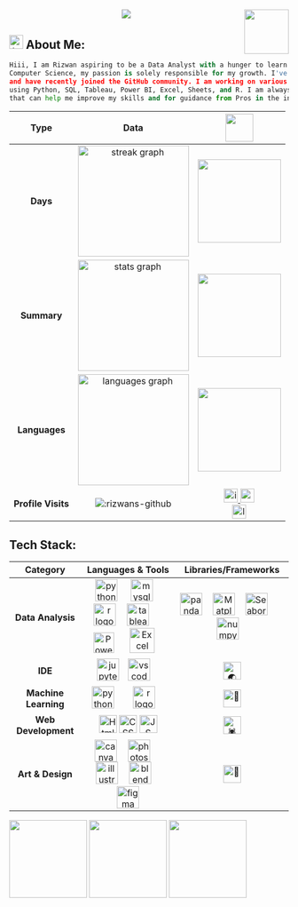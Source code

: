 <h1 align="center"><img height ="80" align ="right" src = "https://github.com/Rizwans-github/Rizwans-github/assets/141806496/4bcd62a8-569d-4a5e-be27-9a7d0251c57c" >
    <img  src="https://readme-typing-svg.herokuapp.com/?font=Righteous&size=50&center=true&vCenter=true&width=600&height=50&pause=300&duration=2000&color=FF652F&lines=Hiii+There!+👋;+Welcome+to+my+GitHub+:+);" />
</h1>

## <img src="https://fonts.gstatic.com/s/e/notoemoji/latest/2728/512.gif" alt="✨" width="25" height="25"> **About Me:**
```python
Hiii, I am Rizwan aspiring to be a Data Analyst with a hunger to learn and no formal background in
Computer Science, my passion is solely responsible for my growth. I've been working towards this goal
and have recently joined the GitHub community. I am working on various projects to improve at Analytics
using Python, SQL, Tableau, Power BI, Excel, Sheets, and R. I am always up for collaborating on projects
that can help me improve my skills and for guidance from Pros in the industry.
```

| Type | Data | <img height ="50" src="https://media.giphy.com/media/v1.Y2lkPTc5MGI3NjExZDNyZXVzeXhwYzE1ZGw1aDgzaTdkYXA0ZnBnMzJ4bXJhM2h2M3VhayZlcD12MV9zdGlja2Vyc19zZWFyY2gmY3Q9cw/GFtsjaDVJnoNa/giphy.gif"/> |
| :----: | :---------: |  :-----------: |
| **Days** | <img src="https://streak-stats.demolab.com?user=Rizwans-github&locale=en&mode=daily&theme=codeSTACKr&hide_border=true&card_width=600&border_radius=5" height="200" alt="streak graph"  /> | <img height="150" src="https://media.giphy.com/media/RdCRnI8IgUkAU/giphy.gif"  /> |
| **Summary**  | <img src="https://github-readme-stats.vercel.app/api?username=Rizwans-github&hide_title=true&show_owner=true&hide_rank=false&rank_icon=percentile&show_icons=true&include_all_commits=false&count_private=true&disable_animations=false&card_width=507&theme=codeSTACKr&locale=en&hide_border=true" height="200" alt="stats graph"  /> | <img height="150" src="https://github.com/Rizwans-github/Rizwans-github/assets/141806496/c6fd7cc5-1e36-4036-b86c-38c39b72c8fe"  /> |
| **Languages**  | <img src="https://github-readme-stats.vercel.app/api/top-langs?username=Rizwans-github&locale=en&hide_title=false&card_width=507&layout=compact&card_width=320&langs_count=9&theme=codeSTACKr&hide_border=true" height="200" alt="languages graph"  /> | <img height="150" src="https://media.giphy.com/media/91UU6YzqF72np1F4Vn/giphy.gif"  /> |
| **Profile Visits** | ![:rizwans-github](https://count.getloli.com/get/@rizwans-github?theme=rule34) |<a href="https://www.instagram.com/wacky_artistry" target="_blank"><img height="25" src="https://img.shields.io/static/v1?message=wacky_artistry&logo=instagram&label=&color=E4405F&logoColor=white&labelColor=&style=for-the-badge" alt="instagram logo" /> </a> <a href="mailto:rizwankhan0964e@gmail.com" target="_blank"> <img height="25" src="https://img.shields.io/static/v1?message=Gmail&logo=gmail&label=&color=D14836&logoColor=white&labelColor=&style=for-the-badge" alt="gmail logo" /></a> <br> <a href="https://www.linkedin.com/in/18rizwan" target="_blank"><img height="25" src="https://img.shields.io/static/v1?message=LinkedIn&logo=linkedin&label=&color=0077B5&logoColor=white&labelColor=&style=for-the-badge" alt="linkedin logo" /> </a>|
## **Tech Stack:** 
<!--<img height="180" align ="right" src="https://media.giphy.com/media/4ilFRqgbzbx4c/giphy.gif"  />


<div align="left">
  <img src="https://techstack-generator.vercel.app/python-icon.svg" height="40" alt="python logo"  />
  <img width="25" />
  <img src="https://cdn.jsdelivr.net/gh/devicons/devicon/icons/pandas/pandas-original.svg" height="40" alt="pandas logo"  />
  <img width="25" />
  <img src="https://cdn.jsdelivr.net/gh/devicons/devicon/icons/numpy/numpy-original.svg" height="40" alt="numpy logo"  />
  <img width="25" />
  <img src="https://matplotlib.org/_static/images/documentation.svg" height="40" alt="Matplot"  />
  <img width="25" />
  <img src="https://seaborn.pydata.org/_images/logo-mark-lightbg.svg" height="40" alt="Seaborn"  /> 
  <img width="25" />
  <img src="https://techstack-generator.vercel.app/mysql-icon.svg" height="40" alt="mysql logo"  />
  <img width="12" />
  <img src="https://cdn.jsdelivr.net/gh/devicons/devicon/icons/r/r-original.svg" height="40" alt="r logo"  />
  <img width="12" />
  <img src="https://cdn.jsdelivr.net/gh/devicons/devicon/icons/jupyter/jupyter-original.svg" height="40" alt="jupyter logo"  />
  <img width="12" />
  <img src="https://cdn.jsdelivr.net/gh/devicons/devicon/icons/vscode/vscode-original.svg" height="40" alt="vscode logo"  />
  <img width="12" />
  <img src="https://cdn.jsdelivr.net/gh/devicons/devicon/icons/salesforce/salesforce-original.svg" height="40" alt="salesforce logo"  />
  <img width="12" />
  <img src="https://cdn.jsdelivr.net/gh/devicons/devicon/icons/canva/canva-original.svg" height="40" alt="canva logo"  />
  <img width="12" />
  <img src="https://cdn.jsdelivr.net/gh/devicons/devicon/icons/photoshop/photoshop-plain.svg" height="40" alt="photoshop logo"  />
  <img width="12" />
  <img src="https://cdn.jsdelivr.net/gh/devicons/devicon/icons/illustrator/illustrator-plain.svg" height="40" alt="illustrator logo"  />
  <img width="12" />
  <img src="https://cdn.jsdelivr.net/gh/devicons/devicon/icons/blender/blender-original.svg" height="40" alt="blender logo"  />
  <img width="12" />
  <img src="https://cdn.jsdelivr.net/gh/devicons/devicon/icons/figma/figma-original.svg" height="40" alt="figma logo"  />
  
  
  
</div>
-->

| <b>Category</b> | <b>Languages & Tools</b> | <b>Libraries/Frameworks</b>   |
| :---: | :----: | :------: |
| <b>Data Analysis</b> | <img src="https://icon.icepanel.io/Technology/svg/Python.svg" height="40" alt="python logo"  /> <img width="15" /> <img src="https://d3sxshmncs10te.cloudfront.net/icon/free/svg/1174941.svg?token=eyJhbGciOiJoczI1NiIsImtpZCI6ImRlZmF1bHQifQ__.eyJpc3MiOiJkM3N4c2htbmNzMTB0ZS5jbG91ZGZyb250Lm5ldCIsImV4cCI6MTcwNjg0NDgyOCwicSI6bnVsbCwiaWF0IjoxNzA2NTg1NjI4fQ__.aaf8a318172e430cfefe7042c6f800f854e53616e2b130c5e3db4452b9a3b4fc" height="40" alt="mysql logo"  />  <img width="10" /> <img src="https://cdn.jsdelivr.net/gh/devicons/devicon/icons/r/r-original.svg" height="40" alt="r logo"  />   <img width="12" /> <img src="https://user-images.githubusercontent.com/32903323/43256817-e40da78a-90c5-11e8-9c84-9471549a1259.png" height="40" alt="tableau logo"  /> <img width="20" /> <img src="https://upload.wikimedia.org/wikipedia/commons/c/cf/New_Power_BI_Logo.svg" height="37" alt="PowerBIlogo"  /> <img width="20" /> <img src="https://www.logo.wine/a/logo/Microsoft_Excel/Microsoft_Excel-Logo.wine.svg" height="45" alt="Excel logo"  /> <img width="10" /> | <img src="https://pandas.pydata.org/static/img/pandas_mark_white.svg" height="40" alt="pandas logo"  /> <img width="10" /> <img src="https://matplotlib.org/_static/images/documentation.svg" height="40" alt="Matplot"  /> <img width="10" /> <img src="https://seaborn.pydata.org/_images/logo-mark-lightbg.svg" height="40" alt="Seaborn"  />  <img width="25" />  <img src="https://cdn.jsdelivr.net/gh/devicons/devicon/icons/numpy/numpy-original.svg" height="40" alt="numpy logo"  /> <img width="10" />|
| <b>IDE</b> | <img src="https://cdn.jsdelivr.net/gh/devicons/devicon/icons/jupyter/jupyter-original.svg" height="40" alt="jupyter logo"  /><img width="12" /> <img src="https://cdn.jsdelivr.net/gh/devicons/devicon/icons/vscode/vscode-original.svg" height="40" alt="vscode logo"  /> <img width="12" /> |<img src="https://fonts.gstatic.com/s/e/notoemoji/latest/1f30f/512.gif" alt="🌏" width="32" height="32"> |
| <b>Machine Learning</b> | <img src="https://icon.icepanel.io/Technology/svg/Python.svg" height="40" alt="python logo"  /> <img width="25" /> <img src="https://cdn.jsdelivr.net/gh/devicons/devicon/icons/r/r-original.svg" height="40" alt="r logo"  />   <img width="12" />|<img src="https://fonts.gstatic.com/s/e/notoemoji/latest/1f9be/512.gif" alt="🦾" width="32" height="32">|
| <b>Web Development</b> | <img src="https://github.com/Rizwans-github/Rizwans-github/assets/141806496/183793e0-37c1-4b1e-9d56-c2d5fa207658" alt="Html" width="32" height="32"> <img src="https://github.com/Rizwans-github/Rizwans-github/assets/141806496/d645eba4-cdd4-4155-bf7c-2805501d454c" alt="CSS" width="32" height="32"> <img src="https://github.com/Rizwans-github/Rizwans-github/assets/141806496/fc43eeee-af5b-4675-88a4-8a78e7fe91d2" alt="JS" width="32" height="32"> <!-- <img src="https://user-images.githubusercontent.com/25181517/183890595-779a7e64-3f43-4634-bad2-eceef4e80268.png" alt="Angular" width="35" height="35"> --> | <img src="https://fonts.gstatic.com/s/e/notoemoji/latest/1f577_fe0f/512.gif" alt="🕷" width="32" height="32"> |
| <b>Art & Design</b> |<img src="https://cdn.jsdelivr.net/gh/devicons/devicon/icons/canva/canva-original.svg" height="40" alt="canva logo"  /><img width="20" /><img src="https://cdn.jsdelivr.net/gh/devicons/devicon/icons/photoshop/photoshop-plain.svg" height="40" alt="photoshop logo"  /><img width="20" /> <img src="https://cdn.jsdelivr.net/gh/devicons/devicon/icons/illustrator/illustrator-plain.svg" height="40" alt="illustrator logo"  /> <img width="12" /> <img src="https://cdn.jsdelivr.net/gh/devicons/devicon/icons/blender/blender-original.svg" height="40" alt="blender logo"  /> <img width="12" /> <img src="https://cdn.jsdelivr.net/gh/devicons/devicon/icons/figma/figma-original.svg" height="40" alt="figma logo"  /> | <img src="https://fonts.gstatic.com/s/e/notoemoji/latest/1f308/512.gif" alt="🌈" width="32" height="32"> |

<!--
<div align="right">
  <a href="https://www.instagram.com/wacky_artistry" target="_blank"><img height="25" src="https://img.shields.io/static/v1?message=wacky_artistry&logo=instagram&label=&color=E4405F&logoColor=white&labelColor=&style=for-the-badge" alt="instagram logo" /></a>  <br> <a href="mailto:rizwankhan0964e@gmail.com" target="_blank"> <img height="25" src="https://img.shields.io/static/v1?message=Gmail&logo=gmail&label=&color=D14836&logoColor=white&labelColor=&style=for-the-badge" alt="gmail logo" /></a> <br> <a href="https://www.linkedin.com/in/18rizwan" target="_blank"><img height="25" src="https://img.shields.io/static/v1?message=LinkedIn&logo=linkedin&label=&color=0077B5&logoColor=white&labelColor=&style=for-the-badge" alt="linkedin logo" />
  </a>
</div>
-->



<div >
    <img height="140" src="https://github.com/Rizwans-github/MyGifs/blob/main/monster-trio-luffy-zoro-sanji.gif"  />
    <img height="140" src="https://media.giphy.com/media/oxbNORcXx76F2/giphy.gif"  /> <img height="140" src="https://media.giphy.com/media/mlCb3AjEE6N4Q/giphy.gif" 
  
</div> 
    <!--  /> -->






